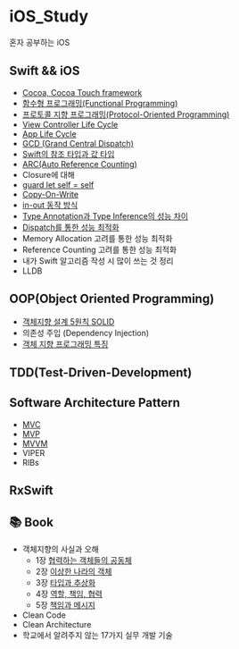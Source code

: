 # iOS_Study
 혼자 공부하는 iOS
  
## Swift && iOS  
- [Cocoa, Cocoa Touch framework](https://github.com/KiHyunJang/iOS_Study/blob/main/Swift_iOS/Cocoa에%20대해.md)
- [함수형 프로그래밍(Functional Programming)](https://github.com/KiHyunJang/iOS_Study/blob/main/Swift_iOS/함수형%20프로그래밍.md)
- [프로토콜 지향 프로그래밍(Protocol-Oriented Programming)](https://github.com/KiHyunJang/iOS_Study/blob/main/Swift_iOS/프로토콜%20지향%20프로그래밍.md)
- [View Controller Life Cycle](https://github.com/KiHyunJang/iOS_Study/blob/main/Swift_iOS/View%20Controller%20Life%20Cycle.md)
- [App Life Cycle](https://github.com/KiHyunJang/iOS_Study/blob/main/Swift_iOS/App%20Life%20Cycle.md)
- [GCD (Grand Central Dispatch)](https://github.com/KiHyunJang/iOS_Study/blob/main/Swift_iOS/GCD%20(Grand%20Central%20Dispatch).md)
- [Swift의 참조 타입과 값 타입](https://github.com/KiHyunJang/iOS_Study/blob/main/Swift_iOS/Swift의%20참조타입과%20값타입.md)
- [ARC(Auto Reference Counting)](https://github.com/KiHyunJang/iOS_Study/blob/main/Swift_iOS/Auto%C2%A0Reference%C2%A0Counting.md)
- Closure에 대해
- [guard let self = self](https://github.com/KiHyunJang/iOS_Study/blob/main/Swift_iOS/guard%20let%20self.md)
- [Copy-On-Write](https://github.com/KiHyunJang/iOS_Study/blob/main/Swift_iOS/Copy%20on%20write.md)
- [in-out 동작 방식](https://github.com/KiHyunJang/iOS_Study/blob/main/Swift_iOS/in-out%20동작방식.md)
- [Type Annotation과 Type Inference의 성능 차이](https://github.com/KiHyunJang/iOS_Study/blob/main/Swift_iOS/Type%20Annotation과%20Type%20Inference의%20성능%20차이.md)
- [Dispatch를 통한 성능 최적화](https://github.com/KiHyunJang/iOS_Study/blob/main/Swift_iOS/Dispatch%20성능%20최적화.md)
- Memory Allocation 고려를 통한 성능 최적화
- Reference Counting 고려를 통한 성능 최적화
- 내가 Swift 알고리즘 작성 시 많이 쓰는 것 정리
- LLDB
  
## OOP(Object Oriented Programming)  
- [객체지향 설계 5원칙 SOLID](https://github.com/KiHyunJang/iOS_Study/blob/main/OOP/객체지향%20설계%205원칙%20SOLID.md)
- 의존성 주입 (Dependency Injection)
- [객체 지향 프로그래밍 특징](https://github.com/KiHyunJang/iOS_Study/blob/main/OOP/OOP의%20특징.md)
  
## TDD(Test-Driven-Development)  
  
## Software Architecture Pattern  
- [MVC](https://github.com/KiHyunJang/iOS_Study/blob/main/Software%20Architecture%20Pattern/MVC%20Patton.md)
- [MVP](https://github.com/KiHyunJang/iOS_Study/blob/main/Software%20Architecture%20Pattern/MVP%20Patton.md)
- [MVVM](https://github.com/KiHyunJang/iOS_Study/blob/main/Software%20Architecture%20Pattern/MVVM%20patton.md)
- VIPER
- RIBs
  
## RxSwift  
  
## 📚 Book
- 객체지향의 사실과 오해
  - 1장 [협력하는 객체들의 공동체](https://github.com/KiHyunJang/iOS_Study/blob/main/Book/객체지향의%20사실과%20오해/객체지향의%20사실과%20오해%201장.md)
  - 2장 [이상한 나라의 객체](https://github.com/KiHyunJang/iOS_Study/blob/main/Book/객체지향의%20사실과%20오해/객체지향의%20사실과%20오해%202장.md)
  - 3장 [타입과 추상화](https://github.com/KiHyunJang/iOS_Study/blob/main/Book/객체지향의%20사실과%20오해/객체지향의%20사실과%20오해%203장.md)
  - 4장 [역할, 책임, 협력](https://github.com/KiHyunJang/iOS_Study/blob/main/Book/객체지향의%20사실과%20오해/객체지향의%20사실과%20오해%204장.md)
  - 5장 [책임과 메시지](https://github.com/KiHyunJang/iOS_Study/blob/main/Book/객체지향의%20사실과%20오해/객체지향의%20사실과%20오해%205장.md)
- Clean Code
- Clean Architecture
- 학교에서 알려주지 않는 17가지 실무 개발 기술
